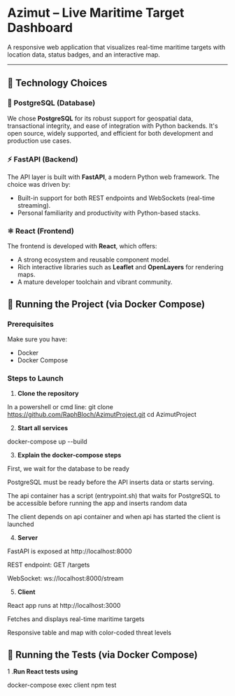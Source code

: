 # Azimut – Live Maritime Target Dashboard

A responsive web application that visualizes real-time maritime targets with location data, status badges, and an interactive map.

---

## 🧠 Technology Choices

### 🐘 PostgreSQL (Database)
We chose **PostgreSQL** for its robust support for geospatial data, transactional integrity, and ease of integration with Python backends. It's open source, widely supported, and efficient for both development and production use cases.

### ⚡ FastAPI (Backend)
The API layer is built with **FastAPI**, a modern Python web framework. The choice was driven by:
- Built-in support for both REST endpoints and WebSockets (real-time streaming).
- Personal familiarity and productivity with Python-based stacks.

### ⚛️ React (Frontend)
The frontend is developed with **React**, which offers:
- A strong ecosystem and reusable component model.
- Rich interactive libraries such as **Leaflet** and **OpenLayers** for rendering maps.
- A mature developer toolchain and vibrant community.


## 🚀 Running the Project (via Docker Compose)

### Prerequisites
Make sure you have:
- Docker
- Docker Compose

### Steps to Launch

1. **Clone the repository**

In a powershell or cmd line:
    git clone https://github.com/RaphBloch/AzimutProject.git
    cd AzimutProject


2. **Start all services**


docker-compose up --build


3. **Explain the docker-compose steps** 

First, we wait for the database to be ready

PostgreSQL must be ready before the API inserts data or starts serving.

The api container has a script (entrypoint.sh) that waits for PostgreSQL to be accessible before running the app and inserts random data 

The client depends on api container and when api has started the client is launched 

4. **Server**

FastAPI is exposed at http://localhost:8000

REST endpoint: GET /targets

WebSocket: ws://localhost:8000/stream

5. **Client**

React app runs at http://localhost:3000

Fetches and displays real-time maritime targets

Responsive table and map with color-coded threat levels


## 🚀 Running the Tests (via Docker Compose)



1 .**Run React tests using**

docker-compose exec client npm test